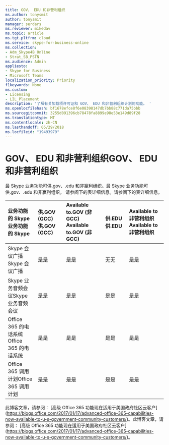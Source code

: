 ```yaml
---
title: GOV、 EDU 和非营利组织
ms.author: tonysmit
author: tonysmit
manager: serdars
ms.reviewer: mikedav
ms.topic: article
ms.tgt.pltfrm: cloud
ms.service: skype-for-business-online
ms.collection:
- Adm_Skype4B_Online
- Strat_SB_PSTN
ms.audience: Admin
appliesto:
- Skype for Business
- Microsoft Teams
localization_priority: Priority
f1keywords: None
ms.custom:
- Licensing
- LIL_Placement
description: '了解有关加载项许可证和 GOV、 EDU 和非营利组织计划的功能。 '
ms.openlocfilehash: bf1678efce8f6e08398147db7bb88c771da75bbb
ms.sourcegitcommit: 3255d091396cb78478fa8899e98e53e149d89f28
ms.translationtype: MT
ms.contentlocale: zh-CN
ms.lasthandoff: 05/29/2018
ms.locfileid: "19493979"
---
```

# <a name="gov-edu-and-non-profit-organizations"></a><span data-ttu-id="9dbcd-103">GOV、 EDU 和非营利组织</span><span class="sxs-lookup"><span data-stu-id="9dbcd-103">GOV、 EDU 和非营利组织</span></span>

<span data-ttu-id="9dbcd-104">最 Skype 业务功能可供.gov、.edu 和非赢利组织。</span><span class="sxs-lookup"><span data-stu-id="9dbcd-104">最 Skype 业务功能可供.gov、.edu 和非赢利组织。</span></span> <span data-ttu-id="9dbcd-105">请参阅下的表详细信息。</span><span class="sxs-lookup"><span data-stu-id="9dbcd-105">请参阅下的表详细信息。</span></span>

|<span data-ttu-id="9dbcd-106">**业务功能的 Skype** </span><span class="sxs-lookup"><span data-stu-id="9dbcd-106">**业务功能的 Skype** </span></span>|<span data-ttu-id="9dbcd-107">**供.GOV (GCC)** </span><span class="sxs-lookup"><span data-stu-id="9dbcd-107">**供.GOV (GCC)** </span></span>|<span data-ttu-id="9dbcd-108"> **Available to.GOV (非 GCC)** </span><span class="sxs-lookup"><span data-stu-id="9dbcd-108"> **Available to.GOV (非 GCC)** </span></span>|<span data-ttu-id="9dbcd-109">**供.EDU** </span><span class="sxs-lookup"><span data-stu-id="9dbcd-109">**供.EDU** </span></span>|<span data-ttu-id="9dbcd-110"> **Available to 非营利组织**</span><span class="sxs-lookup"><span data-stu-id="9dbcd-110"> **Available to 非营利组织**</span></span>|
|:-----|:-----|:-----|:-----|:-----|
|<span data-ttu-id="9dbcd-111">Skype 会议广播</span><span class="sxs-lookup"><span data-stu-id="9dbcd-111">Skype 会议广播</span></span>  <br/> |<span data-ttu-id="9dbcd-112">是</span><span class="sxs-lookup"><span data-stu-id="9dbcd-112">是</span></span>  <br/> |<span data-ttu-id="9dbcd-113">是</span><span class="sxs-lookup"><span data-stu-id="9dbcd-113">是</span></span>  <br/> |<span data-ttu-id="9dbcd-114">无</span><span class="sxs-lookup"><span data-stu-id="9dbcd-114">无</span></span>  <br/> |<span data-ttu-id="9dbcd-115">是</span><span class="sxs-lookup"><span data-stu-id="9dbcd-115">是</span></span>  <br/> |
|<span data-ttu-id="9dbcd-116">Skype 业务音频会议</span><span class="sxs-lookup"><span data-stu-id="9dbcd-116">Skype 业务音频会议</span></span>  <br/> |<span data-ttu-id="9dbcd-117">是</span><span class="sxs-lookup"><span data-stu-id="9dbcd-117">是</span></span>  <br/> |<span data-ttu-id="9dbcd-118">是</span><span class="sxs-lookup"><span data-stu-id="9dbcd-118">是</span></span>  <br/> |<span data-ttu-id="9dbcd-119">是</span><span class="sxs-lookup"><span data-stu-id="9dbcd-119">是</span></span>  <br/> |<span data-ttu-id="9dbcd-120">是</span><span class="sxs-lookup"><span data-stu-id="9dbcd-120">是</span></span>  <br/> |
|<span data-ttu-id="9dbcd-121">Office 365 的电话系统</span><span class="sxs-lookup"><span data-stu-id="9dbcd-121">Office 365 的电话系统</span></span>  <br/> |<span data-ttu-id="9dbcd-122">是</span><span class="sxs-lookup"><span data-stu-id="9dbcd-122">是</span></span>  <br/> |<span data-ttu-id="9dbcd-123">是</span><span class="sxs-lookup"><span data-stu-id="9dbcd-123">是</span></span>  <br/> |<span data-ttu-id="9dbcd-124">是</span><span class="sxs-lookup"><span data-stu-id="9dbcd-124">是</span></span>  <br/> |<span data-ttu-id="9dbcd-125">是</span><span class="sxs-lookup"><span data-stu-id="9dbcd-125">是</span></span>  <br/> |
|<span data-ttu-id="9dbcd-126">Office 365 调用计划</span><span class="sxs-lookup"><span data-stu-id="9dbcd-126">Office 365 调用计划</span></span>  <br/> |<span data-ttu-id="9dbcd-127">是</span><span class="sxs-lookup"><span data-stu-id="9dbcd-127">是</span></span>  <br/> |<span data-ttu-id="9dbcd-128">是</span><span class="sxs-lookup"><span data-stu-id="9dbcd-128">是</span></span>  <br/> |<span data-ttu-id="9dbcd-129">是</span><span class="sxs-lookup"><span data-stu-id="9dbcd-129">是</span></span>  <br/> |<span data-ttu-id="9dbcd-130">是</span><span class="sxs-lookup"><span data-stu-id="9dbcd-130">是</span></span>  <br/> |
   
<span data-ttu-id="9dbcd-131">此博客文章，请参阅： [高级 Office 365 功能现在适用于美国政府社区云客户] (https://blogs.office.com/2017/01/17/advanced-office-365-capabilities-now-available-to-u-s-government-community-customers/)。</span><span class="sxs-lookup"><span data-stu-id="9dbcd-131">此博客文章，请参阅： [高级 Office 365 功能现在适用于美国政府社区云客户] (https://blogs.office.com/2017/01/17/advanced-office-365-capabilities-now-available-to-u-s-government-community-customers/)。</span></span>